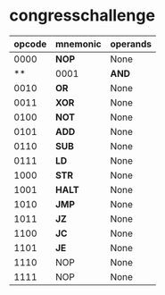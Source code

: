 # congresschallenge
| opcode | mnemonic | operands |
|---|---|---|
| 0000 | **NOP** | None |
**| 0001 | **AND** | None |**
| 0010 | **OR** | None |
| 0011 | **XOR** | None |
| 0100 | **NOT** | None |
| 0101 | **ADD** | None |
| 0110 | **SUB** | None |
| 0111 | **LD** | None |
| 1000 | **STR** | None |
| 1001 | **HALT** | None |
| 1010 | **JMP** | None |
| 1011 | **JZ** | None |
| 1100 | **JC** | None |
| 1101 | **JE** | None |
| 1110 | NOP | None |
| 1111 | NOP | None |
